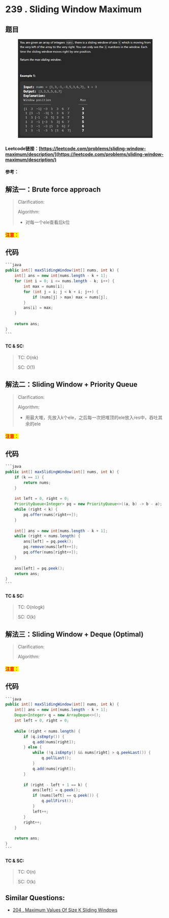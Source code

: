 # 239 . Sliding Window Maximum

## 题目

<figure><img src="../../.gitbook/assets/image (3).png" alt=""><figcaption></figcaption></figure>

#### Leetcode链接：[https://leetcode.com/problems/sliding-window-maximum/description/](https://leetcode.com/problems/sliding-window-maximum/description/)

#### 参考：

## 解法一：Brute force approach

> Clarification:&#x20;
>
> Algorithm:&#x20;
>
> * 对每一个ele查看后k位

#### <mark style="color:red;">注意：</mark>

## 代码

````java
```java
public int[] maxSlidingWindow(int[] nums, int k) {
    int[] ans = new int[nums.length - k + 1];
    for (int i = 0; i <= nums.length - k; i++) {
        int max = nums[i];
        for (int j = i; j < k + i; j++) {
            if (nums[j] > max) max = nums[j];
        }
        ans[i] = max;
    }

    return ans;
}
```
````

#### TC & SC:&#x20;

> TC: O(nk)
>
> SC: O(1)

## 解法二：Sliding Window + Priority Queue

> Clarification:&#x20;
>
> Algorithm:&#x20;
>
> * 用最大堆，先放入k个ele，之后每一次把堆顶的ele放入res中，吞吐其余的ele

#### <mark style="color:red;">注意：</mark>

## 代码

````java
```java
public int[] maxSlidingWindow(int[] nums, int k) {
    if (k == 1) {
        return nums;
    }

    int left = 0, right = 0;
    PriorityQueue<Integer> pq = new PriorityQueue<>((a, b) -> b - a);
    while (right < k) {
        pq.offer(nums[right++]);
    }

    int[] ans = new int[nums.length - k + 1];
    while (right < nums.length) {
        ans[left] = pq.peek();
        pq.remove(nums[left++]);
        pq.offer(nums[right++]);
    }

    ans[left] = pq.peek();
    return ans;
}
```
````

#### TC & SC:&#x20;

> TC: O(nlogk)
>
> SC: O(k)

## 解法三：Sliding Window + Deque (Optimal)

> Clarification:&#x20;
>
> Algorithm:&#x20;

#### <mark style="color:red;">注意：</mark>

## 代码

````java
```java
public int[] maxSlidingWindow(int[] nums, int k) {
    int[] ans = new int[nums.length - k + 1];
    Deque<Integer> q = new ArrayDeque<>();
    int left = 0, right = 0;

    while (right < nums.length) {
        if (q.isEmpty()) {
            q.add(nums[right]);
        } else {
            while (!q.isEmpty() && nums[right] > q.peekLast()) {
                q.pollLast();
            }
            q.add(nums[right]);
        }

        if (right - left + 1 == k) {
            ans[left] = q.peek();
            if (nums[left] == q.peek()) {
                q.pollFirst();
            }
            left++;
        }
        right++;
    }

    return ans;
}
```
````

#### TC & SC:&#x20;

> TC: O(n)
>
> SC: O(k)

## **Similar Questions:**&#x20;

* [204 . Maximum Values Of Size K Sliding Windows](../../readme/arrays/204.-maximum-values-of-size-k-sliding-windows.md)
